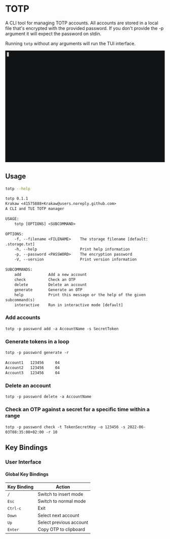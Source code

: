 # TOTP

A CLI tool for managing TOTP accounts.
All accounts are stored in a local file that's encrypted with the provided password.
If you don't provide the -p argument it will expect the password on stdin.

Running `totp` without any arguments will run the TUI interface.

![](demo/demo.gif)
## Usage

```bash
totp --help
```

```
totp 0.1.1
Krakaw <41575888+Krakaw@users.noreply.github.com>
A CLI and TUI TOTP manager

USAGE:
    totp [OPTIONS] <SUBCOMMAND>

OPTIONS:
    -f, --filename <FILENAME>    The storage filename [default: .storage.txt]
    -h, --help                   Print help information
    -p, --password <PASSWORD>    The encryption password
    -V, --version                Print version information

SUBCOMMANDS:
    add            Add a new account
    check          Check an OTP
    delete         Delete an account
    generate       Generate an OTP
    help           Print this message or the help of the given subcommand(s)
    interactive    Run in interactive mode [default]

```

### Add accounts

    totp -p password add -a AccountName -s SecretToken

### Generate tokens in a loop

    totp -p password generate -r

    Account1   123456     04
    Account2   123456     04
    Account3   123456     04

### Delete an account

    totp -p password delete -a AccountName

### Check an OTP against a secret for a specific time within a range

    totp -p password check -t TokenSecretKey -o 123456 -s 2022-06-03T08:35:00+02:00 -r 10  

## Key Bindings

### User Interface

#### Global Key Bindings
| Key Binding | Action                  |
|-------------|-------------------------|
| `/`         | Switch to insert mode   |
| `Esc`       | Switch to normal mode   |
| `Ctrl-c`    | Exit                    |
| `Down`      | Select next account     |
| `Up`        | Select previous account |
| `Enter`     | Copy OTP to clipboard   |

